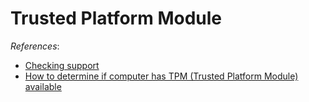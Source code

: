 # Trusted Platform Module

*References*:

- [Checking support](https://wiki.archlinux.org/title/Trusted_Platform_Module#Checking_support)
- [How to determine if computer has TPM (Trusted Platform Module) available](https://unix.stackexchange.com/questions/341629/how-to-determine-if-computer-has-tpm-trusted-platform-module-available)
